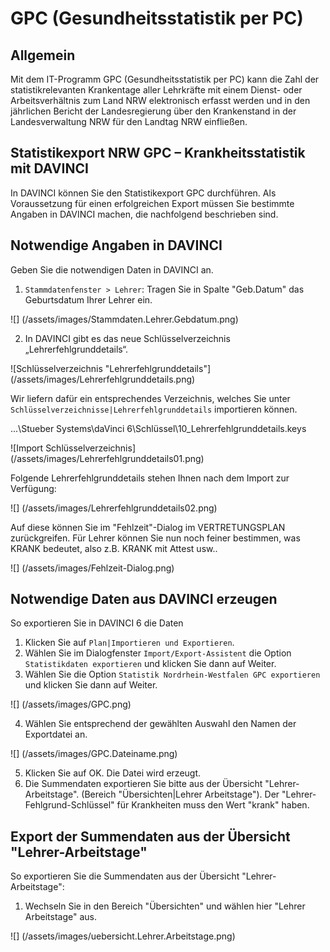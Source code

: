 # GPC (Gesundheitsstatistik per PC)

## Allgemein

Mit dem IT-Programm GPC (Gesundheitsstatistik per PC) kann die Zahl der statistikrelevanten Krankentage aller Lehrkräfte mit einem Dienst- oder Arbeitsverhältnis zum Land NRW elektronisch erfasst werden und in den jährlichen Bericht der Landesregierung über den Krankenstand in der Landesverwaltung NRW für den Landtag NRW einfließen.

## Statistikexport NRW GPC – Krankheitsstatistik mit DAVINCI

In DAVINCI können Sie den Statistikexport GPC durchführen. Als Voraussetzung für einen erfolgreichen Export müssen Sie bestimmte Angaben in DAVINCI machen, die nachfolgend beschrieben sind. 

## Notwendige Angaben in DAVINCI

Geben Sie die notwendigen Daten in DAVINCI an.

1. ``Stammdatenfenster > Lehrer``: Tragen Sie in Spalte "Geb.Datum" das Geburtsdatum Ihrer Lehrer ein.

![] (/assets/images/Stammdaten.Lehrer.Gebdatum.png)

2. In DAVINCI gibt es das neue Schlüsselverzeichnis „Lehrerfehlgrunddetails“.

![Schlüsselverzeichnis "Lehrerfehlgrunddetails"] (/assets/images/Lehrerfehlgrunddetails.png)

Wir liefern dafür ein entsprechendes Verzeichnis, welches Sie unter ``Schlüsselverzeichnisse|Lehrerfehlgrunddetails`` importieren können.

 ...\Stueber Systems\daVinci 6\Schlüssel\10_Lehrerfehlgrunddetails.keys

![Import Schlüsselverzeichnis] (/assets/images/Lehrerfehlgrunddetails01.png)

Folgende Lehrerfehlgrunddetails stehen Ihnen nach dem Import zur Verfügung:

![] (/assets/images/Lehrerfehlgrunddetails02.png)

Auf diese können Sie im "Fehlzeit"-Dialog im VERTRETUNGSPLAN zurückgreifen. Für Lehrer können Sie nun noch feiner bestimmen, was KRANK bedeutet, also z.B. KRANK mit Attest usw.. 

![] (/assets/images/Fehlzeit-Dialog.png)

## Notwendige Daten aus DAVINCI erzeugen

So exportieren Sie in DAVINCI 6 die Daten

1. Klicken Sie auf ``Plan|Importieren und Exportieren``.
2. Wählen Sie im Dialogfenster ``Import/Export-Assistent`` die Option ``Statistikdaten exportieren`` und klicken Sie dann auf Weiter.
3. Wählen Sie die Option ``Statistik Nordrhein-Westfalen GPC exportieren`` und klicken Sie dann auf Weiter.

![] (/assets/images/GPC.png)

4. Wählen Sie entsprechend der gewählten Auswahl den Namen der Exportdatei an. 

![] (/assets/images/GPC.Dateiname.png)

5. Klicken Sie auf OK. Die Datei wird erzeugt.
6. Die Summendaten exportieren Sie bitte aus der Übersicht "Lehrer-Arbeitstage". (Bereich "Übersichten|Lehrer Arbeitstage"). Der "Lehrer-Fehlgrund-Schlüssel" für Krankheiten muss den Wert "krank" haben.

## Export der Summendaten aus der Übersicht "Lehrer-Arbeitstage"

So exportieren Sie die Summendaten aus der Übersicht "Lehrer-Arbeitstage":

1. Wechseln Sie in den Bereich "Übersichten" und wählen hier "Lehrer Arbeitstage" aus.

![] (/assets/images/uebersicht.Lehrer.Arbeitstage.png)